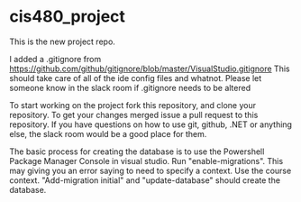 # cis480_project
This is the new project repo.

I added a .gitignore from https://github.com/github/gitignore/blob/master/VisualStudio.gitignore
This should take care of all of the ide config files and whatnot.
Please let someone know in the slack room if .gitignore needs to be altered

To start working on the project fork this repository, and clone your repository. To get your changes merged issue a pull request to this repository. If you have questions on how to use git, github, .NET or anything else, the slack room would be a good place for them.

The basic process for creating the database is to use the Powershell Package Manager Console in visual studio. Run "enable-migrations". This may giving you an error saying to need to specify a context. Use the course context. "Add-migration initial" and "update-database" should create the database.
